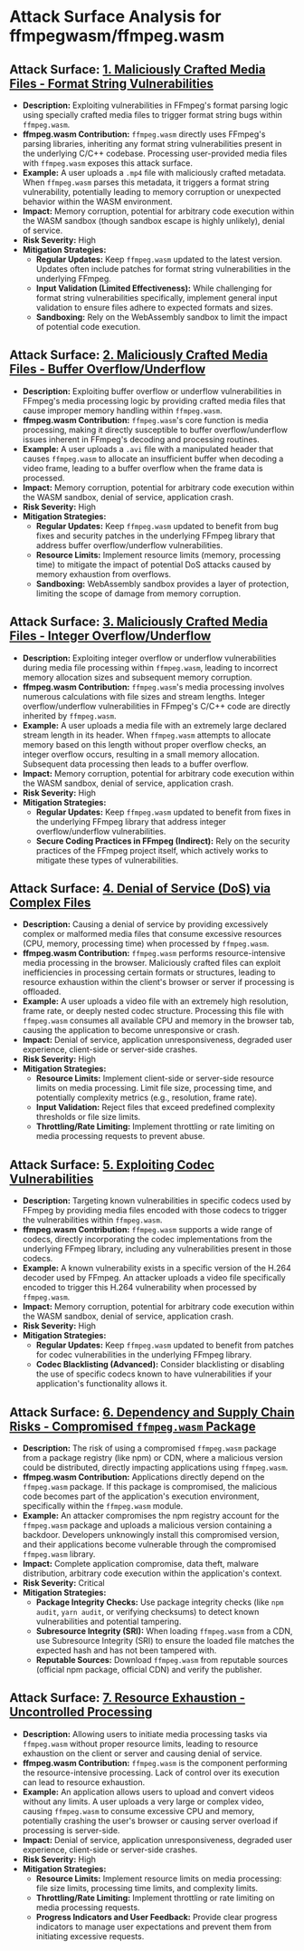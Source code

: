 # Attack Surface Analysis for ffmpegwasm/ffmpeg.wasm

## Attack Surface: [1. Maliciously Crafted Media Files - Format String Vulnerabilities](./attack_surfaces/1__maliciously_crafted_media_files_-_format_string_vulnerabilities.md)

*   **Description:** Exploiting vulnerabilities in FFmpeg's format parsing logic using specially crafted media files to trigger format string bugs within `ffmpeg.wasm`.
*   **ffmpeg.wasm Contribution:** `ffmpeg.wasm` directly uses FFmpeg's parsing libraries, inheriting any format string vulnerabilities present in the underlying C/C++ codebase. Processing user-provided media files with `ffmpeg.wasm` exposes this attack surface.
*   **Example:** A user uploads a `.mp4` file with maliciously crafted metadata. When `ffmpeg.wasm` parses this metadata, it triggers a format string vulnerability, potentially leading to memory corruption or unexpected behavior within the WASM environment.
*   **Impact:** Memory corruption, potential for arbitrary code execution within the WASM sandbox (though sandbox escape is highly unlikely), denial of service.
*   **Risk Severity:** High
*   **Mitigation Strategies:**
    *   **Regular Updates:** Keep `ffmpeg.wasm` updated to the latest version. Updates often include patches for format string vulnerabilities in the underlying FFmpeg.
    *   **Input Validation (Limited Effectiveness):** While challenging for format string vulnerabilities specifically, implement general input validation to ensure files adhere to expected formats and sizes.
    *   **Sandboxing:** Rely on the WebAssembly sandbox to limit the impact of potential code execution.

## Attack Surface: [2. Maliciously Crafted Media Files - Buffer Overflow/Underflow](./attack_surfaces/2__maliciously_crafted_media_files_-_buffer_overflowunderflow.md)

*   **Description:** Exploiting buffer overflow or underflow vulnerabilities in FFmpeg's media processing logic by providing crafted media files that cause improper memory handling within `ffmpeg.wasm`.
*   **ffmpeg.wasm Contribution:** `ffmpeg.wasm`'s core function is media processing, making it directly susceptible to buffer overflow/underflow issues inherent in FFmpeg's decoding and processing routines.
*   **Example:** A user uploads a `.avi` file with a manipulated header that causes `ffmpeg.wasm` to allocate an insufficient buffer when decoding a video frame, leading to a buffer overflow when the frame data is processed.
*   **Impact:** Memory corruption, potential for arbitrary code execution within the WASM sandbox, denial of service, application crash.
*   **Risk Severity:** High
*   **Mitigation Strategies:**
    *   **Regular Updates:** Keep `ffmpeg.wasm` updated to benefit from bug fixes and security patches in the underlying FFmpeg library that address buffer overflow/underflow vulnerabilities.
    *   **Resource Limits:** Implement resource limits (memory, processing time) to mitigate the impact of potential DoS attacks caused by memory exhaustion from overflows.
    *   **Sandboxing:** WebAssembly sandbox provides a layer of protection, limiting the scope of damage from memory corruption.

## Attack Surface: [3. Maliciously Crafted Media Files - Integer Overflow/Underflow](./attack_surfaces/3__maliciously_crafted_media_files_-_integer_overflowunderflow.md)

*   **Description:** Exploiting integer overflow or underflow vulnerabilities during media file processing within `ffmpeg.wasm`, leading to incorrect memory allocation sizes and subsequent memory corruption.
*   **ffmpeg.wasm Contribution:** `ffmpeg.wasm`'s media processing involves numerous calculations with file sizes and stream lengths. Integer overflow/underflow vulnerabilities in FFmpeg's C/C++ code are directly inherited by `ffmpeg.wasm`.
*   **Example:** A user uploads a media file with an extremely large declared stream length in its header. When `ffmpeg.wasm` attempts to allocate memory based on this length without proper overflow checks, an integer overflow occurs, resulting in a small memory allocation. Subsequent data processing then leads to a buffer overflow.
*   **Impact:** Memory corruption, potential for arbitrary code execution within the WASM sandbox, denial of service, application crash.
*   **Risk Severity:** High
*   **Mitigation Strategies:**
    *   **Regular Updates:** Keep `ffmpeg.wasm` updated to benefit from fixes in the underlying FFmpeg library that address integer overflow/underflow vulnerabilities.
    *   **Secure Coding Practices in FFmpeg (Indirect):** Rely on the security practices of the FFmpeg project itself, which actively works to mitigate these types of vulnerabilities.

## Attack Surface: [4. Denial of Service (DoS) via Complex Files](./attack_surfaces/4__denial_of_service__dos__via_complex_files.md)

*   **Description:** Causing a denial of service by providing excessively complex or malformed media files that consume excessive resources (CPU, memory, processing time) when processed by `ffmpeg.wasm`.
*   **ffmpeg.wasm Contribution:** `ffmpeg.wasm` performs resource-intensive media processing in the browser. Maliciously crafted files can exploit inefficiencies in processing certain formats or structures, leading to resource exhaustion within the client's browser or server if processing is offloaded.
*   **Example:** A user uploads a video file with an extremely high resolution, frame rate, or deeply nested codec structure. Processing this file with `ffmpeg.wasm` consumes all available CPU and memory in the browser tab, causing the application to become unresponsive or crash.
*   **Impact:** Denial of service, application unresponsiveness, degraded user experience, client-side or server-side crashes.
*   **Risk Severity:** High
*   **Mitigation Strategies:**
    *   **Resource Limits:** Implement client-side or server-side resource limits on media processing. Limit file size, processing time, and potentially complexity metrics (e.g., resolution, frame rate).
    *   **Input Validation:** Reject files that exceed predefined complexity thresholds or file size limits.
    *   **Throttling/Rate Limiting:** Implement throttling or rate limiting on media processing requests to prevent abuse.

## Attack Surface: [5. Exploiting Codec Vulnerabilities](./attack_surfaces/5__exploiting_codec_vulnerabilities.md)

*   **Description:** Targeting known vulnerabilities in specific codecs used by FFmpeg by providing media files encoded with those codecs to trigger the vulnerabilities within `ffmpeg.wasm`.
*   **ffmpeg.wasm Contribution:** `ffmpeg.wasm` supports a wide range of codecs, directly incorporating the codec implementations from the underlying FFmpeg library, including any vulnerabilities present in those codecs.
*   **Example:** A known vulnerability exists in a specific version of the H.264 decoder used by FFmpeg. An attacker uploads a video file specifically encoded to trigger this H.264 vulnerability when processed by `ffmpeg.wasm`.
*   **Impact:** Memory corruption, potential for arbitrary code execution within the WASM sandbox, denial of service, application crash.
*   **Risk Severity:** High
*   **Mitigation Strategies:**
    *   **Regular Updates:** Keep `ffmpeg.wasm` updated to benefit from patches for codec vulnerabilities in the underlying FFmpeg library.
    *   **Codec Blacklisting (Advanced):** Consider blacklisting or disabling the use of specific codecs known to have vulnerabilities if your application's functionality allows it.

## Attack Surface: [6. Dependency and Supply Chain Risks - Compromised `ffmpeg.wasm` Package](./attack_surfaces/6__dependency_and_supply_chain_risks_-_compromised__ffmpeg_wasm__package.md)

*   **Description:** The risk of using a compromised `ffmpeg.wasm` package from a package registry (like npm) or CDN, where a malicious version could be distributed, directly impacting applications using `ffmpeg.wasm`.
*   **ffmpeg.wasm Contribution:** Applications directly depend on the `ffmpeg.wasm` package. If this package is compromised, the malicious code becomes part of the application's execution environment, specifically within the `ffmpeg.wasm` module.
*   **Example:** An attacker compromises the npm registry account for the `ffmpeg.wasm` package and uploads a malicious version containing a backdoor. Developers unknowingly install this compromised version, and their applications become vulnerable through the compromised `ffmpeg.wasm` library.
*   **Impact:** Complete application compromise, data theft, malware distribution, arbitrary code execution within the application's context.
*   **Risk Severity:** Critical
*   **Mitigation Strategies:**
    *   **Package Integrity Checks:** Use package integrity checks (like `npm audit`, `yarn audit`, or verifying checksums) to detect known vulnerabilities and potential tampering.
    *   **Subresource Integrity (SRI):** When loading `ffmpeg.wasm` from a CDN, use Subresource Integrity (SRI) to ensure the loaded file matches the expected hash and has not been tampered with.
    *   **Reputable Sources:** Download `ffmpeg.wasm` from reputable sources (official npm package, official CDN) and verify the publisher.

## Attack Surface: [7. Resource Exhaustion - Uncontrolled Processing](./attack_surfaces/7__resource_exhaustion_-_uncontrolled_processing.md)

*   **Description:** Allowing users to initiate media processing tasks via `ffmpeg.wasm` without proper resource limits, leading to resource exhaustion on the client or server and causing denial of service.
*   **ffmpeg.wasm Contribution:** `ffmpeg.wasm` is the component performing the resource-intensive processing. Lack of control over its execution can lead to resource exhaustion.
*   **Example:** An application allows users to upload and convert videos without any limits. A user uploads a very large or complex video, causing `ffmpeg.wasm` to consume excessive CPU and memory, potentially crashing the user's browser or causing server overload if processing is server-side.
*   **Impact:** Denial of service, application unresponsiveness, degraded user experience, client-side or server-side crashes.
*   **Risk Severity:** High
*   **Mitigation Strategies:**
    *   **Resource Limits:** Implement resource limits on media processing: file size limits, processing time limits, and complexity limits.
    *   **Throttling/Rate Limiting:** Implement throttling or rate limiting on media processing requests.
    *   **Progress Indicators and User Feedback:** Provide clear progress indicators to manage user expectations and prevent them from initiating excessive requests.

